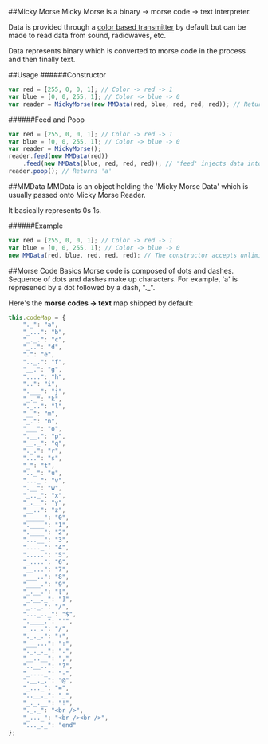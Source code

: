 ##Micky Morse
Micky Morse is a binary -> morse code -> text interpreter.

Data is provided through a [color based transmitter](http://eng1003.eng.monash.edu/apps/morsetransmitter) by default but can be made to read data from sound, radiowaves, etc.

Data represents binary which is converted to morse code in the process and then finally text.

##Usage
######Constructor

```javascript
var red = [255, 0, 0, 1]; // Color -> red -> 1
var blue = [0, 0, 255, 1]; // Color -> blue -> 0
var reader = MickyMorse(new MMData(red, blue, red, red, red)); // Returns 'a'
```

######Feed and Poop

```javascript
var red = [255, 0, 0, 1]; // Color -> red -> 1
var blue = [0, 0, 255, 1]; // Color -> blue -> 0
var reader = MickyMorse();
reader.feed(new MMData(red))
	.feed(new MMData(blue, red, red, red)); // 'feed' injects data into the reader and can be chained as well
reader.poop(); // Returns 'a'
```

##MMData
MMData is an object holding the 'Micky Morse Data' which is usually passed onto Micky Morse Reader.

It basically represents 0s 1s.

######Example

```javascript
var red = [255, 0, 0, 1]; // Color -> red -> 1
var blue = [0, 0, 255, 1]; // Color -> blue -> 0
new MMData(red, blue, red, red, red); // The constructor accepts unlimited arguments, each representing piece of data
```

##Morse Code Basics
Morse code is composed of dots and dashes. Sequence of dots and dashes make up characters. For example, 'a' is represened by a dot followed by a dash, "._".

Here's the __morse codes -> text__ map shipped by default:

```javascript
this.codeMap = {
    "._": "a",
    "_...": "b",
    "_._.": "c",
    "_..": "d",
    ".": "e",
    ".._.": "f",
    "__.": "g",
    "....": "h",
    "..": "i",
    ".___": "j",
    "_._": "k",
    "._..": "l",
    "__": "m",
    "_.": "n",
    "___": "o",
    ".__.": "p",
    "__._": "q",
    "._.": "r",
    "...": "s",
    "_": "t",
    ".._": "u",
    "..._": "v",
    ".__": "w",
    "_.._": "x",
    "_.__": "y",
    "__..": "z",
    "_____": "0",
    ".____": "1",
    ".____": "2",
    "...__": "3",
    "...._": "4",
    ".....": "5",
    "_....": "6",
    "__...": "7",
    "___..": "8",
    "____.": "9",
    "_.__.": "[",
    "_.__._": "]",
    "_.._.": "/",
    "..._.._": "$",
    ".____.": "'",
    "_.._.": "/",
    "._._.": "+",
    "___...": ":",
    "._._._": ".",
    "__..__": ",",
    "..__..": "?",
    "_...._": "-",
    ".__._.": "@",
    "_..._": "=",
    "..__._": "_",
    "_._.__": "!",
    "._._": "<br />",
    "_..._": "<br /><br />",
    "..._._": "end"
};
```
